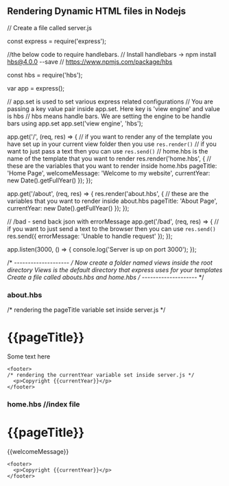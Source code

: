 
## Rendering Dynamic HTML files in Nodejs

// Create a file called server.js


const express = require('express');

//the below code to require handlebars. 
// Install handlebars -> npm install hbs@4.0.0 --save
// https://www.npmjs.com/package/hbs

const hbs = require('hbs');

var app = express();

// app.set is used to set various express related configurations
// You are passing a key value pair inside app.set. Here key is 'view engine' and value is hbs
// hbs means handle bars. We are setting the engine to be handle bars using app.set
app.set('view engine', 'hbs');

app.get('/', (req, res) => {
	// if you want to render any of the template you have set up in your current view folder then you use ```res.render()```
	// if you want to just pass a text then you can use ```res.send()```
	// home.hbs is the name of the template that you want to render
  res.render('home.hbs', {
   // these are the variables that you want to render inside home.hbs
    pageTitle: 'Home Page',
    welcomeMessage: 'Welcome to my website',
    currentYear: new Date().getFullYear()
  });
});

app.get('/about', (req, res) => {
  res.render('about.hbs', {
  	// these are the variables that you want to render inside about.hbs
    pageTitle: 'About Page',
    currentYear: new Date().getFullYear()
  });
});

// /bad - send back json with errorMessage
app.get('/bad', (req, res) => {
	// if you want to just send a text to the browser then you can use ```res.send()```
  res.send({
    errorMessage: 'Unable to handle request'
  });
});

app.listen(3000, () => {
  console.log('Server is up on port 3000');
});

/* --------------------  */
Now create a folder named views inside the root directory
Views is the default directory that express uses for your templates
Create a file called abouts.hbs and home.hbs
/* -------------------- */

### about.hbs

<!DOCTYPE html>
<html>
  <head>
    <meta charset="utf-8">
    <title>Some Website</title>
  </head>
  <body>
    /* rendering the pageTitle variable set inside server.js */
    <h1>{{pageTitle}}</h1>
    <p>Some text here</p>

    <footer>
    /* rendering the currentYear variable set inside server.js */
      <p>Copyright {{currentYear}}</p>
    </footer>
  </body>
</html>

### home.hbs   //index file

<!DOCTYPE html>
<html>
  <head>
    <meta charset="utf-8">
    <title>Some Website</title>
  </head>
  <body>
    <h1>{{pageTitle}}</h1>
    <p>{{welcomeMessage}}</p>

    <footer>
      <p>Copyright {{currentYear}}</p>
    </footer>
  </body>
</html>
